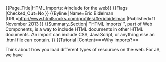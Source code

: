 {{Page_Title|HTML Imports: #include for the web}}
{{Flags
|Checked_Out=No
}}
{{Byline
|Name=Eric Bidelman
|URL=http://www.html5rocks.com/profiles/#ericbidelman
|Published=11 November 2013
}}
{{Summary_Section|'''HTML Imports''', part of Web Components, is a way to include HTML documents in other HTML documents. An import can include CSS, JavaScript, or anything else an .html file can contain. }}
{{Tutorial
|Content===Why imports?==

Think about how you load different types of resources on the web. For JS, we have <code><script src></code>. For CSS, your go-to is probably <code><link rel="stylesheet"></code>. For images it's <code><img></code>. Video has <code><video></code>. Audio, <code><audio></code>... Get to the point! The majority of the web's content has a simple and declarative way to load itself. Not so for HTML. Here's your options:

#'''<iframe>''' - tried and true but heavy weight. An iframe's content lives entirely in a separate context than your page. While that's mostly a great feature, it creates additional challenges (shrink wrapping the size of the frame to its content is tough, insanely frustrating to script into/out of, nearly impossible to style).
#'''AJAX''' - [http://ericbidelman.tumblr.com/post/31140607367/mashups-using-cors-and-responsetype-document I love xhr.responseType="document"], but you're saying I need JS to load HTML? That doesn't seem right.
#'''CrazyHacks™''' - embedded in strings, hidden as comments (e.g., <code><script type="text/html"></code>). Yuck!

See the irony? The web's most basic content, HTML, requires the greatest amount of effort to work with. Fortunately, [http://w3c.github.io/webcomponents/explainer/ Web Components] are here to get us back on track.

}}
{{Notes_Section}}
{{Compatibility_Section
|Not_required=Yes
|Imported_tables=
|Desktop_rows=
|Mobile_rows=
|Notes_rows=
}}
{{See_Also_Section}}
{{Topics}}
{{External_Attribution
|Is_CC-BY-SA=No
|Sources=HTML5Rocks
|MDN_link=
|MSDN_link=
|HTML5Rocks_link=http://www.html5rocks.com/en/tutorials/webcomponents/imports/
}}